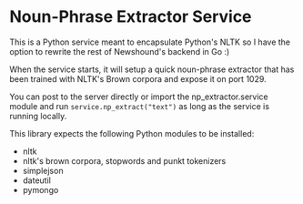 Noun-Phrase Extractor Service
==========

This is a Python service meant to encapsulate Python's NLTK so I have the option to rewrite the rest of Newshound's backend in Go :)

When the service starts, it will setup a quick noun-phrase extractor that has been trained with NLTK's Brown corpora and expose it on port 1029. 

You can post to the server directly or import the np_extractor.service module and run `service.np_extract("text")` as long as the service is running locally.

This library expects the following Python modules to be installed:

- nltk
- nltk's brown corpora, stopwords and punkt tokenizers
- simplejson
- dateutil
- pymongo

